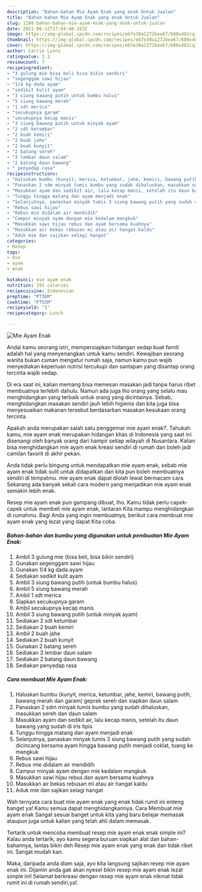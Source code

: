 ```yaml
---
description: "Bahan-bahan Mie Ayam Enak yang enak Untuk Jualan"
title: "Bahan-bahan Mie Ayam Enak yang enak Untuk Jualan"
slug: 1188-bahan-bahan-mie-ayam-enak-yang-enak-untuk-jualan
date: 2021-06-12T17:04:48.163Z
image: https://img-global.cpcdn.com/recipes/eb7e30a1272bea67/680x482cq70/mie-ayam-enak-foto-resep-utama.jpg
thumbnail: https://img-global.cpcdn.com/recipes/eb7e30a1272bea67/680x482cq70/mie-ayam-enak-foto-resep-utama.jpg
cover: https://img-global.cpcdn.com/recipes/eb7e30a1272bea67/680x482cq70/mie-ayam-enak-foto-resep-utama.jpg
author: Carrie Lyons
ratingvalue: 3.1
reviewcount: 7
recipeingredient:
- "3 gulung mie bisa beli bisa bikin sendiri"
- "segenggam sawi hijau"
- "1/4 kg dada ayam"
- "sedikit kulit ayam"
- "3 siung bawang putih untuk bumbu halus"
- "5 siung bawang merah"
- "1 sdt merica"
- "secukupnya garam"
- "secukupnya kecap manis"
- "3 siung bawang putih untuk minyak ayam"
- "2 sdt ketumbar"
- "2 buah kemiri"
- "2 buah jahe"
- "2 buah kunyit"
- "2 batang sereh"
- "3 lembar daun salam"
- "2 batang daun bawang"
- " penyedap rasa"
recipeinstructions:
- "Haluskan bumbu (kunyit, merica, ketumbar, jahe, kemiri, bawang putih, bawang merah dan garam) geprek sereh dan siapkan daun salam"
- "Panaskan 2 sdm minyak tumis bumbu yang sudah dihaluskan, masukkan sereh dan daun salam"
- "Masukkan ayam dan sedikit air, lalu kecap manis, setelah itu daun bawang yang sudah di iris tipis"
- "Tunggu hingga matang dan ayam menjadi enak"
- "Selanjutnya, panaskan minyak tumis 3 siung bawang putih yang sudah dicincang bersama ayam hingga bawang putih menjadi coklat, tuang ke mangkuk"
- "Rebus sawi hijau"
- "Rebus mie didalam air mendidih"
- "Campur minyak ayam dengan mie kedalam mangkuk"
- "Masukkan sawi hijau rebus dan ayam bersama kuahnya"
- "Masukkan air bekas rebusan mi atau air hangat kaldu"
- "Aduk mie dan sajikan selagi hangat"
categories:
- Resep
tags:
- mie
- ayam
- enak

katakunci: mie ayam enak 
nutrition: 191 calories
recipecuisine: Indonesian
preptime: "PT36M"
cooktime: "PT55M"
recipeyield: "1"
recipecategory: Lunch

---
```



![Mie Ayam Enak](https://img-global.cpcdn.com/recipes/eb7e30a1272bea67/680x482cq70/mie-ayam-enak-foto-resep-utama.jpg)

Andai kamu seorang istri, mempersiapkan hidangan sedap buat famili adalah hal yang menyenangkan untuk kamu sendiri. Kewajiban seorang  wanita bukan cuman mengatur rumah saja, namun kamu pun wajib menyediakan keperluan nutrisi tercukupi dan santapan yang disantap orang tercinta wajib sedap.

Di era  saat ini, kalian memang bisa memesan masakan jadi tanpa harus ribet membuatnya terlebih dahulu. Namun ada juga lho orang yang selalu mau menghidangkan yang terbaik untuk orang yang dicintainya. Sebab, menghidangkan masakan sendiri jauh lebih higienis dan kita juga bisa menyesuaikan makanan tersebut berdasarkan masakan kesukaan orang tercinta. 



Apakah anda merupakan salah satu penggemar mie ayam enak?. Tahukah kamu, mie ayam enak merupakan hidangan khas di Indonesia yang saat ini disenangi oleh banyak orang dari hampir setiap wilayah di Nusantara. Kalian bisa menghidangkan mie ayam enak kreasi sendiri di rumah dan boleh jadi camilan favorit di akhir pekan.

Anda tidak perlu bingung untuk mendapatkan mie ayam enak, sebab mie ayam enak tidak sulit untuk didapatkan dan kita pun boleh membuatnya sendiri di tempatmu. mie ayam enak dapat diolah lewat bermacam cara. Sekarang ada banyak sekali cara modern yang menjadikan mie ayam enak semakin lebih enak.

Resep mie ayam enak pun gampang dibuat, lho. Kamu tidak perlu capek-capek untuk membeli mie ayam enak, lantaran Kita mampu menghidangkan di rumahmu. Bagi Anda yang ingin membuatnya, berikut cara membuat mie ayam enak yang lezat yang dapat Kita coba.

<!--inarticleads1-->

##### Bahan-bahan dan bumbu yang digunakan untuk pembuatan Mie Ayam Enak:

1. Ambil 3 gulung mie (bisa beli, bisa bikin sendiri)
1. Gunakan segenggam sawi hijau
1. Gunakan 1/4 kg dada ayam
1. Sediakan sedikit kulit ayam
1. Ambil 3 siung bawang putih (untuk bumbu halus)
1. Ambil 5 siung bawang merah
1. Ambil 1 sdt merica
1. Siapkan secukupnya garam
1. Ambil secukupnya kecap manis
1. Ambil 3 siung bawang putih (untuk minyak ayam)
1. Sediakan 2 sdt ketumbar
1. Sediakan 2 buah kemiri
1. Ambil 2 buah jahe
1. Sediakan 2 buah kunyit
1. Gunakan 2 batang sereh
1. Sediakan 3 lembar daun salam
1. Sediakan 2 batang daun bawang
1. Sediakan  penyedap rasa




<!--inarticleads2-->

##### Cara membuat Mie Ayam Enak:

1. Haluskan bumbu (kunyit, merica, ketumbar, jahe, kemiri, bawang putih, bawang merah dan garam) geprek sereh dan siapkan daun salam
1. Panaskan 2 sdm minyak tumis bumbu yang sudah dihaluskan, masukkan sereh dan daun salam
1. Masukkan ayam dan sedikit air, lalu kecap manis, setelah itu daun bawang yang sudah di iris tipis
1. Tunggu hingga matang dan ayam menjadi enak
1. Selanjutnya, panaskan minyak tumis 3 siung bawang putih yang sudah dicincang bersama ayam hingga bawang putih menjadi coklat, tuang ke mangkuk
1. Rebus sawi hijau
1. Rebus mie didalam air mendidih
1. Campur minyak ayam dengan mie kedalam mangkuk
1. Masukkan sawi hijau rebus dan ayam bersama kuahnya
1. Masukkan air bekas rebusan mi atau air hangat kaldu
1. Aduk mie dan sajikan selagi hangat




Wah ternyata cara buat mie ayam enak yang enak tidak rumit ini enteng banget ya! Kamu semua dapat menghidangkannya. Cara Membuat mie ayam enak Sangat sesuai banget untuk kita yang baru belajar memasak ataupun juga untuk kalian yang telah ahli dalam memasak.

Tertarik untuk mencoba membuat resep mie ayam enak enak simple ini? Kalau anda tertarik, ayo kamu segera buruan siapkan alat dan bahan-bahannya, lantas bikin deh Resep mie ayam enak yang enak dan tidak ribet ini. Sangat mudah kan. 

Maka, daripada anda diam saja, ayo kita langsung sajikan resep mie ayam enak ini. Dijamin anda gak akan nyesel bikin resep mie ayam enak lezat simple ini! Selamat berkreasi dengan resep mie ayam enak nikmat tidak rumit ini di rumah sendiri,ya!.

